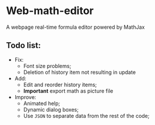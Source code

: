 # Web-math-editor
A webpage real-time formula editor powered by MathJax

## Todo list:
- Fix:  
    - Font size problems;
    - Deletion of history item not resulting in update
- Add: 
    - Edit and reorder history items; 
    - **Important** export math as picture file
- Improve: 
    - Animated help;
    - Dynamic dialog boxes;
    - Use `JSON` to separate data from the rest of the code;
